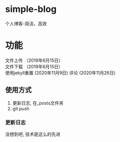 # simple-blog
个人博客-简洁，高效

# 功能   
文件上传 （2019年6月15日）  
文件下载 （2019年6月15日）  
使用jekyll重置 (2020年11月9日)
评论 (2020年11月26日)

## 使用方式
1. 更新日志, 在_posts文件夹
2. git push

### 更新日志  
没想到吧, 技术是这么的先进
